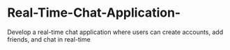 # Real-Time-Chat-Application-
Develop a real-time chat application where users can create accounts, add friends, and chat in real-time
